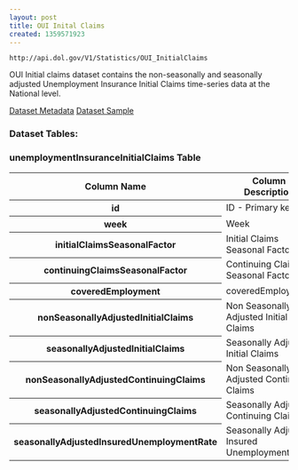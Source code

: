```yaml
---
layout: post
title: OUI Inital Claims
created: 1359571923
---
```


```
http://api.dol.gov/V1/Statistics/OUI_InitialClaims
```

<p>OUI Initial claims dataset contains the non-seasonally and seasonally adjusted Unemployment Insurance Initial Claims time-series data at the National level.</p>


<a href ="http://api.dol.gov/V1/Statistics/OUI_InitialClaims/$metadata" class="button radius button_dataset">Dataset Metadata</a>
<a href ="https://devtools.dol.gov/APISampler/Home/Index1?datasetName=OUI Initial Claims" class="button radius button_dataset">Dataset Sample</a>


### Dataset Tables:  
<h3>unemploymentInsuranceInitialClaims Table</h3>

<table>
	<thead>
		<tr>
			<th>Column Name</th>
			<th>Column Description</th>
			<th>Data Type</th>
		</tr>
	</thead>
	<tbody>
		<tr>
			<th>id</th>
			<td>ID - Primary key</td>
			<td>bigint</td>
		</tr>
		<tr>
			<th>week</th>
			<td>Week</td>
			<td>datetime</td>
		</tr>
		<tr>
			<th>initialClaimsSeasonalFactor</th>
			<td>Initial Claims Seasonal Factor</td>
			<td>decimal(10,1)</td>
		</tr>
		<tr>
			<th>continuingClaimsSeasonalFactor</th>
			<td>Continuing Claims Seasonal Factor</td>
			<td>decimal(10,1)</td>
		</tr>
		<tr>
			<th>coveredEmployment</th>
			<td>coveredEmployment</td>
			<td>decimal(10,0)</td>
		</tr>
		<tr>
			<th>nonSeasonallyAdjustedInitialClaims</th>
			<td>Non Seasonally Adjusted Initial Claims</td>
			<td>bigint</td>
		</tr>
		<tr>
			<th>seasonallyAdjustedInitialClaims</th>
			<td>Seasonally Adjusted Initial Claims</td>
			<td>int</td>
		</tr>
		<tr>
			<th>nonSeasonallyAdjustedContinuingClaims</th>
			<td>Non Seasonally Adjusted Continuing Claims</td>
			<td>bigint</td>
		</tr>
		<tr>
			<th>seasonallyAdjustedContinuingClaims</th>
			<td>Seasonally Adjusted Continuing Claims</td>
			<td>bigint</td>
		</tr>
		<tr>
			<th>seasonallyAdjustedInsuredUnemploymentRate</th>
			<td>Seasonally Adjusted Insured Unemployment Rate</td>
			<td>decimal(10,2)</td>
		</tr>
	</tbody>
</table>
